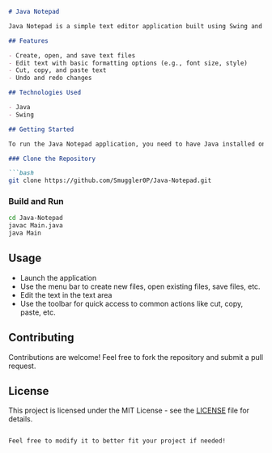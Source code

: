 ```markdown
# Java Notepad

Java Notepad is a simple text editor application built using Swing and Java. It provides basic text editing features such as creating, opening, saving, and editing text files.

## Features

- Create, open, and save text files
- Edit text with basic formatting options (e.g., font size, style)
- Cut, copy, and paste text
- Undo and redo changes

## Technologies Used

- Java
- Swing

## Getting Started

To run the Java Notepad application, you need to have Java installed on your machine. You can download the latest version of Java from [here](https://www.oracle.com/java/technologies/javase-jdk11-downloads.html).

### Clone the Repository

```bash
git clone https://github.com/Smuggler0P/Java-Notepad.git
```

### Build and Run

```bash
cd Java-Notepad
javac Main.java
java Main
```

## Usage

- Launch the application
- Use the menu bar to create new files, open existing files, save files, etc.
- Edit the text in the text area
- Use the toolbar for quick access to common actions like cut, copy, paste, etc.

## Contributing

Contributions are welcome! Feel free to fork the repository and submit a pull request.

## License

This project is licensed under the MIT License - see the [LICENSE](LICENSE) file for details.
```

Feel free to modify it to better fit your project if needed!
